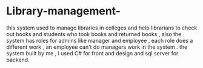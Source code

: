# Library-management-
this system used to manage libraries in colleges and help librarians to check out books and students who took books and returned books , also the system has roles for admins like manager and employee , each role does a different work , an employee can't do managers work in the system .  the system built by me , i used C# for front and design and sql server for backend.  
